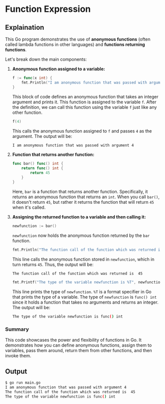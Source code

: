 # Function Expression

## Explaination

This Go program demonstrates the use of **anonymous functions** (often called lambda functions in other languages) and **functions returning functions**.

Let's break down the main components:

1. **Anonymous function assigned to a variable:**

    ```go
    f := func(x int) {
        fmt.Println("I am anonymous function that was passed with argument", x)
    }
    ```

    This block of code defines an anonymous function that takes an integer argument and prints it. This function is assigned to the variable `f`. After the definition, we can call this function using the variable `f` just like any other function.

    ```go
    f(4)
    ```

    This calls the anonymous function assigned to `f` and passes `4` as the argument. The output will be:

    ```bash
    I am anonymous function that was passed with argument 4
    ```

2. **Function that returns another function:**

    ```go
    func bar() func() int {
        return func() int {
            return 45
        }
    }
    ```

    Here, `bar` is a function that returns another function. Specifically, it returns an anonymous function that returns an `int`. When you call `bar()`, it doesn't return `45`, but rather it returns the function that will return `45` when it's called.

3. **Assigning the returned function to a variable and then calling it:**

    ```go
    newfunction := bar()
    ```

    `newfunction` now holds the anonymous function returned by the `bar` function.

    ```go
    fmt.Println("The function call of the function which was returned is ", newfunction())
    ```

    This line calls the anonymous function stored in `newfunction`, which in turn returns `45`. Thus, the output will be:

    ```bash
    The function call of the function which was returned is  45
    ```

    ```go
    fmt.Printf("The type of the variable newfunction is %T", newfunction)
    ```

    This line prints the type of `newfunction`. `%T` is a format specifier in Go that prints the type of a variable. The type of `newfunction` is `func() int` since it holds a function that takes no arguments and returns an integer. The output will be:

    ```bash
    The type of the variable newfunction is func() int
    ```

### Summary

This code showcases the power and flexibility of functions in Go. It demonstrates how you can define anonymous functions, assign them to variables, pass them around, return them from other functions, and then invoke them.

## Output

```bash
$ go run main.go
I am anonymous function that was passed with argument 4
The function call of the function which was returned is  45
The type of the variable newfunction is func() int
```
